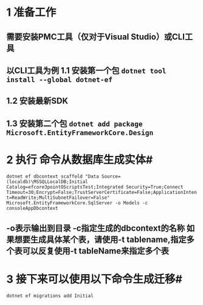 # 1 准备工作 #
需要安装PMC工具（仅对于Visual Studio）或CLI工具
---
以CLI工具为例
1.1 安装第一个包
`dotnet tool install --global dotnet-ef`
---
1.2 安装最新SDK
---
1.3 安装第二个包
`dotnet add package Microsoft.EntityFrameworkCore.Design`
---
# 2 执行 命令从数据库生成实体#
`dotnet ef dbcontext scaffold "Data Source=(localdb)\MSSQLLocalDB;Initial Catalog=efcore3pointOScriptsTest;Integrated Security=True;Connect Timeout=30;Encrypt=False;TrustServerCertificate=False;ApplicationIntent=ReadWrite;MultiSubnetFailover=False"  Microsoft.EntityFrameworkCore.SqlServer -o Models -c consoleAppDbcontext`

-o表示输出到目录 -c指定生成的dbcontext的名称
如果想要生成具体某个表，请使用-t tablename,指定多个表可以反复使用-t tableName来指定多个表
---
# 3 接下来可以使用以下命令生成迁移#

`dotnet ef migrations add Initial`

